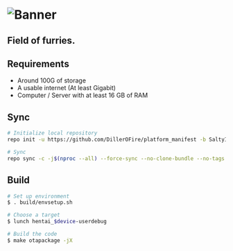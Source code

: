 # ![Banner](assets/Manifest.png) #

## Field of furries. ##

## Requirements ##

- Around 100G of storage
- A usable internet (At least Gigabit)
- Computer / Server with at least 16 GB of RAM

## Sync ##

```bash
# Initialize local repository
repo init -u https://github.com/DillerOFire/platform_manifest -b SaltyIceCream

# Sync
repo sync -c -j$(nproc --all) --force-sync --no-clone-bundle --no-tags
```

## Build ##

```bash
# Set up environment
$ . build/envsetup.sh

# Choose a target
$ lunch hentai_$device-userdebug

# Build the code
$ make otapackage -jX
```
